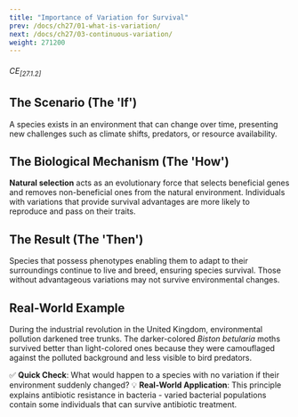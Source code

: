 ```yaml
---
title: "Importance of Variation for Survival"
prev: /docs/ch27/01-what-is-variation/
next: /docs/ch27/03-continuous-variation/
weight: 271200
---
```


###### CE<sub>[27.1.2]</sub>

## The Scenario (The 'If')
A species exists in an environment that can change over time, presenting new challenges such as climate shifts, predators, or resource availability.

## The Biological Mechanism (The 'How')
**Natural selection** acts as an evolutionary force that selects beneficial genes and removes non-beneficial ones from the natural environment. Individuals with variations that provide survival advantages are more likely to reproduce and pass on their traits.

## The Result (The 'Then')
Species that possess phenotypes enabling them to adapt to their surroundings continue to live and breed, ensuring species survival. Those without advantageous variations may not survive environmental changes.

## Real-World Example
During the industrial revolution in the United Kingdom, environmental pollution darkened tree trunks. The darker-colored *Biston betularia* moths survived better than light-colored ones because they were camouflaged against the polluted background and less visible to bird predators.

✅ **Quick Check**: What would happen to a species with no variation if their environment suddenly changed?
💡 **Real-World Application**: This principle explains antibiotic resistance in bacteria - varied bacterial populations contain some individuals that can survive antibiotic treatment.